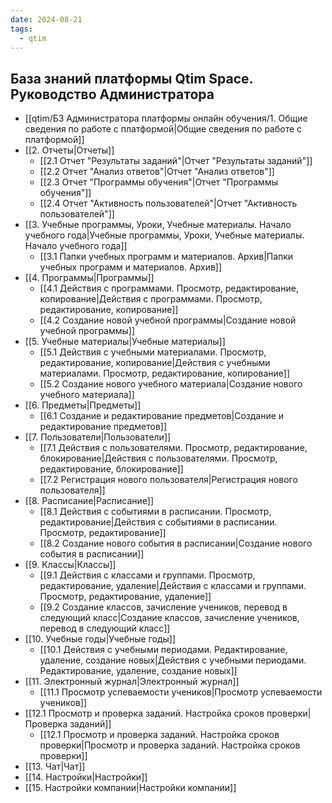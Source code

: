 ```yaml
---
date: 2024-08-21
tags:
  - qtim
---
```

## База знаний платформы Qtim Space. Руководство Администратора

- [[qtim/БЗ Администратора платформы онлайн обучения/1. Общие сведения по работе с платформой|Общие сведения по работе с платформой]]
- [[2. Отчеты|Отчеты]]
	- [[2.1 Отчет "Результаты заданий"|Отчет "Результаты заданий"]]
	- [[2.2 Отчет "Анализ ответов"|Отчет "Анализ ответов"]]
	- [[2.3 Отчет "Программы обучения"|Отчет "Программы обучения"]]
	- [[2.4 Отчет "Активность пользователей"|Отчет "Активность пользователей"]]
- [[3. Учебные программы, Уроки, Учебные материалы. Начало учебного года|Учебные программы, Уроки, Учебные материалы. Начало учебного года]]
    - [[3.1 Папки учебных программ и материалов. Архив|Папки учебных программ и материалов. Архив]]
- [[4. Программы|Программы]]
    - [[4.1 Действия с программами. Просмотр, редактирование, копирование|Действия с программами. Просмотр, редактирование, копирование]]
    - [[4.2 Создание новой учебной программы|Создание новой учебной программы]]
- [[5. Учебные материалы|Учебные материалы]]
    - [[5.1 Действия с учебными материалами. Просмотр, редактирование, копирование|Действия с учебными материалами. Просмотр, редактирование, копирование]]
    - [[5.2 Создание нового учебного материала|Создание нового учебного материала]]
- [[6. Предметы|Предметы]]
    - [[6.1 Создание и редактирование предметов|Создание и редактирование предметов]]
- [[7. Пользователи|Пользователи]]
    - [[7.1 Действия с пользователями. Просмотр, редактирование, блокирование|Действия с пользователями. Просмотр, редактирование, блокирование]]
    - [[7.2 Регистрация нового пользователя|Регистрация нового пользователя]]
- [[8. Расписание|Расписание]]
    - [[8.1 Действия с событиями в расписании. Просмотр, редактирование|Действия с событиями в расписании. Просмотр, редактирование]]
    - [[8.2 Создание нового события в расписании|Создание нового события в расписании]]
- [[9. Классы|Классы]]
    - [[9.1 Действия с классами и группами. Просмотр, редактирование, удаление|Действия с классами и группами. Просмотр, редактирование, удаление]]
    - [[9.2 Создание классов, зачисление учеников, перевод в следующий класс|Создание классов, зачисление учеников, перевод в следующий класс]]
- [[10. Учебные годы|Учебные годы]]
    - [[10.1 Действия с учебными периодами. Редактирование, удаление, создание новых|Действия с учебными периодами. Редактирование, удаление, создание новых]]
- [[11. Электронный журнал|Электронный журнал]]
    - [[11.1 Просмотр успеваемости учеников|Просмотр успеваемости учеников]]
- [[12.1 Просмотр и проверка заданий. Настройка сроков проверки|Проверка заданий]]
    - [[12.1 Просмотр и проверка заданий. Настройка сроков проверки|Просмотр и проверка заданий. Настройка сроков проверки]]
- [[13. Чат|Чат]]
- [[14. Настройки|Настройки]]
- [[15. Настройки компании|Настройки компании]]
